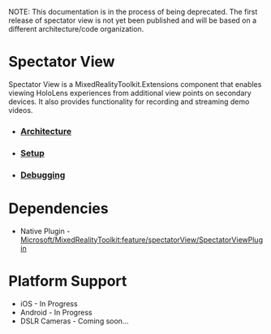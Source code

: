 NOTE: This documentation is in the process of being deprecated. The first release of spectator view is not yet been published and will be based on a different architecture/code organization.

# Spectator View
Spectator View is a MixedRealityToolkit.Extensions component that enables viewing HoloLens experiences from additional view points on secondary devices. It also provides functionality for recording and streaming demo videos.

* ### [Architecture](SpectatorViewArchitecture.md)
* ### [Setup](SpectatorViewSetup.md)
* ### [Debugging](SpectatorViewDebugging.md)

# Dependencies
* Native Plugin - [Microsoft/MixedRealityToolkit:feature/spectatorView/SpectatorViewPlugin](https://github.com/Microsoft/MixedRealityToolkit/tree/feature/spectatorView/SpectatorViewPlugin)

# Platform Support
* iOS - In Progress
* Android - In Progress
* DSLR Cameras - Coming soon...
